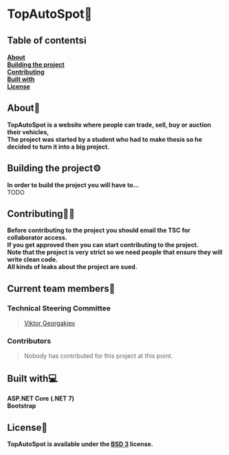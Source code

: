 # TopAutoSpot🚦

## Table of contentsℹ️
<strong>[About](#about)
<br />
[Building the project](#building-the-project)
<br />
[Contributing](#contributing)
<br />
[Built with](#built-with)
<br />
[License](#license)</strong>
<br />

## About📝
<strong>
TopAutoSpot is a website where people can trade, sell, buy or auction their vehicles,
<br />
The project was started by a student who had to make thesis so he decided to turn it into a big project.
</strong>

## Building the project⚙️
<strong>In order to build the project you will have to...</strong>
<br />
TODO

## Contributing🧑‍🔧
<strong>Before contributing to the project you should email the TSC for collaborator access.
<br />
If you get approved then you can start contributing to the project.
<br />
Note that the project is very strict so we need people that ensure they will write clean code.
<br />
All kinds of leaks about the project are sued.
</strong>

## Current team members🧑
### Technical Steering Committee
> <a href="https://github.com/viktorgkw">Viktor Georgakiev</a>

### Contributors
> Nobody has contributed for this project at this point.

## Built with💻
<strong>ASP.NET Core (.NET 7)</strong>
<br />
<strong>Bootstrap</strong>

## License📃
<strong>TopAutoSpot is available under the <a href="https://choosealicense.com/licenses/bsd-3-clause/">BSD 3</a> license.</strong>
